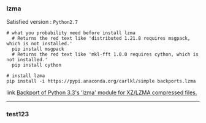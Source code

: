 

### lzma
Satisfied version : `Python2.7`
```
# what you probability need before install lzma
  # Returns the red text like 'distributed 1.21.8 requires msgpack, which is not installed.'
  pip install msgpack
  # Returns the red text like 'mkl-fft 1.0.0 requires cython, which is not installed.'
  pip install cython

# install lzma
pip install -i https://pypi.anaconda.org/carlkl/simple backports.lzma
```
link
[Backport of Python 3.3's 'lzma' module for XZ/LZMA compressed files.](https://anaconda.org/carlkl/backports.lzma)

---

### test123
